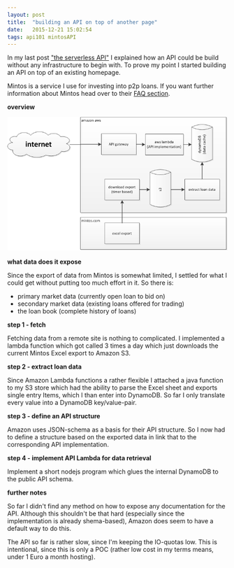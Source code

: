 ```yaml
---
layout: post
title:  "building an API on top of another page"
date:   2015-12-21 15:02:54
tags: api101 mintosAPI
---
```

In my last post ["the serverless API"](/2015/12/16/the-serverless-api.html "the serverless API") I explained how an API could be build without any infrastructure to begin with.
To prove my point I started building an API on top of an existing homepage.

Mintos is a service I use for investing into p2p loans. If you want further information about Mintos head over to their [FAQ section](https://www.mintos.com/en/faq/).

**overview**

![mintos API](/assets/mintosAPI-serverless.png)

**what data does it expose**

Since the export of data from Mintos is somewhat limited, I settled for what I could get without putting too much effort in it.
So there is:
* primary market data (currently open loan to bid on)
* secondary market data (existing loans offered for trading)
* the loan book (complete history of loans)

**step 1 - fetch**

Fetching data from a remote site is nothing to complicated. I implemented a lambda function which got called 3 times a day which just downloads the current Mintos Excel export to Amazon S3.

**step 2 - extract loan data**

Since Amazon Lambda functions a rather flexible I attached a java function to my S3 store which had the ability to parse the Excel sheet and exports single entry Items, which I than enter into DynamoDB.
So far I only translate every value into a DynamoDB key/value-pair.

**step 3 - define an API structure**

Amazon uses JSON-schema as a basis for their API structure. So I now had to define a structure based on the exported data in link that to the corresponding API implementation.

**step 4 - implement API Lambda for data retrieval**

Implement a short nodejs program which glues the internal DynamoDB to the public API schema.

**further notes**

So far I didn't find any method on how to expose any documentation for the API. Although this shouldn't be that hard (especially since the implementation is already shema-based), Amazon does seem to have a default way to do this.

The API so far is rather slow, since I'm keeping the IO-quotas low. This is intentional, since this is only a POC (rather low cost in my terms means, under 1 Euro a month hosting).
